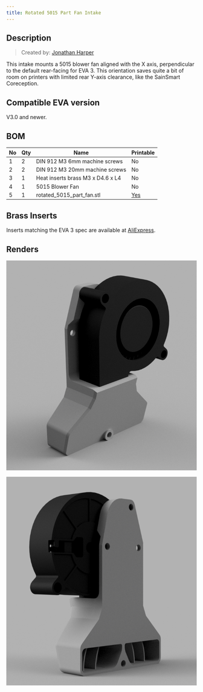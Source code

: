 ```yaml
---
title: Rotated 5015 Part Fan Intake
---
```


## Description

> Created by: [Jonathan Harper](https://www.github.com/jon-harper)

This intake mounts a 5015 blower fan aligned with the X axis, perpendicular to the default rear-facing for EVA 3. This orientation saves quite a bit of room on printers with limited rear Y-axis clearance, like the SainSmart Coreception.

## Compatible EVA version

V3.0 and newer.

## BOM

| No | Qty | Name                                           | Printable |
| -- | --- | ---------------------------------------------- | --------- |
| 1  | 2   | DIN 912 M3 6mm machine screws                  | No        |
| 2  | 2   | DIN 912 M3 20mm machine screws                 | No        |
| 3  | 1   | Heat inserts brass M3 x D4.6 x L4              | No        | 
| 4  | 1   | 5015 Blower Fan                                | No        | 
| 5  | 1   | rotated_5015_part_fan.stl                      | [Yes](stl/rotated_5015_part_fan-v3.0-inserts.stl)       |

## Brass Inserts

Inserts matching the EVA 3 spec are available at [AliExpress](https://aliexpress.com/item/4000232858343.html).

## Renders

![back render](assets/rotated_5015_part_fan_back.png)

![front render](assets/rotated_5015_part_fan_front.png)